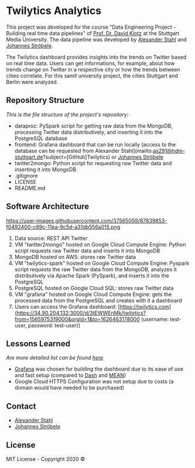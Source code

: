 # Twilytics Analytics

This project was developed for the course "Data Engineering Project - Building real time data pipelines" of [Prof. Dr. David Klotz](mailto:david.klotz@hdm-stuttgart.de?subject=[GitHub]Twilytics) at the Stuttgart Media University. The data pipeline was developed by [Alexander Stahl](mailto:as291@hdm-stuttgart.de?subject=[GitHub]Twilytics) and [Johannes Ströbele](mailto:js349@hdm-stuttgart.de?subject=[GitHub]Twilytics).

The Twilytics dashboard provides insights into the trends on Twitter based on real time data. Users can get informations, for example, about how trends change on Twitter in a respective city or how the trends between cities correlate. For this samll university project, the cities Stuttgart and Berlin were analyzed.  

## Repository Structure
_This is the file structure of the project's repository:_
- dataproc: PySpark script for getting raw data from the MongoDB, processing Twitter data distributively, and inserting it into the PostgreSQL database
- frontend: Grafana dashboard that can be run locally (access to the database can be requested from Alexander Stahl](mailto:as291@hdm-stuttgart.de?subject=[GitHub]Twilytics) or [Johannes Ströbele](mailto:js349@hdm-stuttgart.de?subject=[GitHub]Twilytics)
- twitter2mongo: Python script for requesting raw Twitter data and inserting it into MongoDB
- .gitignore
- LICENSE
- README.md

## Software Architecture
https://user-images.githubusercontent.com/37565059/87839853-f0492400-c89c-11ea-9c5d-a31db556a015.png
1. Data source: REST API Twitter
2. VM "twitter2mongo" hosted on Google Cloud Compute Engine: Python script requests raw Twitter data and inserts it into MongoDB 
3. MongoDB hosted on AWS: stores raw Twitter data
4. VM "twilytics-spark" hosted on Google Cloud Compute Engine: Pyspark script requests the raw Twitter data from the MongoDB, analyzes it distributively via Apache Spark (PySpark), and inserts it into the PostgreSQL
5. PostgreSQL hosted on Google Cloud SQL: stores raw Twitter data
6. VM "grafana" hosted on Google Cloud Compute Engine: gets the processed data from the PostgreSQL and creates with it a dashboard
7. Users can access the Grafana dashboard: [https://twilytics.com](https://34.90.204.132:3000/d/3tEWWEnMk/twilytics?from=1565975319000&orgId=1&to=1626463178000 (username: test-user, password: test-user))

## Lessons Learned
_Are more detailed list can be found [here](https://github.com/Twilytics/Analytics-Application/wiki/Lessons-Learned)_
* [Grafana](https://grafana.com/) was chosen for building the dashboard due to its ease of use and fast setup (compared to [Dash](https://plotly.com/dash/) and [MEAN](https://en.wikipedia.org/wiki/MEAN_(solution_stack)))
* Google Cloud HTTPS Configuration was not setup due to costs (a domain would have needed to be purchased) 

## Contact
- [Alexander Stahl](mailto:as291@hdm-stuttgart.de?subject=[GitHub]Twilytics)
- [Johannes Ströbele](mailto:js349@hdm-stuttgart.de?subject=[GitHub]Twilytics)

## License

MIT License - Copyright 2020 ©
